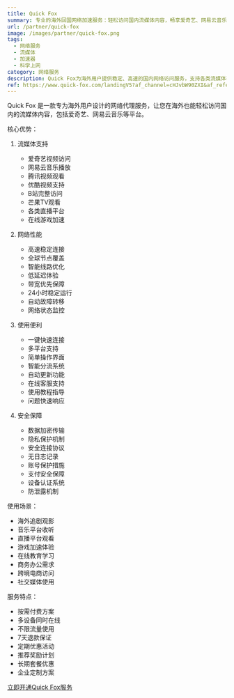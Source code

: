 ```yaml
---
title: Quick Fox
summary: 专业的海外回国网络加速服务：轻松访问国内流媒体内容，畅享爱奇艺、网易云音乐等平台
url: /partner/quick-fox
image: /images/partner/quick-fox.png
tags:
  - 网络服务
  - 流媒体
  - 加速器
  - 科学上网
category: 网络服务
description: Quick Fox为海外用户提供稳定、高速的国内网络访问服务，支持各类流媒体平台，打造无障碍的在线娱乐体验。
ref: https://www.quick-fox.com/landingV5?af_channel=cHJvbW90ZXI&af_referrer_customer_id=MTUxNTY1
---
```


Quick Fox 是一款专为海外用户设计的网络代理服务，让您在海外也能轻松访问国内的流媒体内容，包括爱奇艺、网易云音乐等平台。

核心优势：

1. 流媒体支持
   - 爱奇艺视频访问
   - 网易云音乐播放
   - 腾讯视频观看
   - 优酷视频支持
   - B站完整访问
   - 芒果TV观看
   - 各类直播平台
   - 在线游戏加速

2. 网络性能
   - 高速稳定连接
   - 全球节点覆盖
   - 智能线路优化
   - 低延迟体验
   - 带宽优先保障
   - 24小时稳定运行
   - 自动故障转移
   - 网络状态监控

3. 使用便利
   - 一键快速连接
   - 多平台支持
   - 简单操作界面
   - 智能分流系统
   - 自动更新功能
   - 在线客服支持
   - 使用教程指导
   - 问题快速响应

4. 安全保障
   - 数据加密传输
   - 隐私保护机制
   - 安全连接协议
   - 无日志记录
   - 账号保护措施
   - 支付安全保障
   - 设备认证系统
   - 防泄露机制

使用场景：
- 海外追剧观影
- 音乐平台收听
- 直播平台观看
- 游戏加速体验
- 在线教育学习
- 商务办公需求
- 跨境电商访问
- 社交媒体使用

服务特点：
- 按需付费方案
- 多设备同时在线
- 不限流量使用
- 7天退款保证
- 定期优惠活动
- 推荐奖励计划
- 长期套餐优惠
- 企业定制方案

[立即开通Quick Fox服务](https://www.quick-fox.com/landingV5?af_channel=cHJvbW90ZXI&af_referrer_customer_id=MTUxNTY1)
